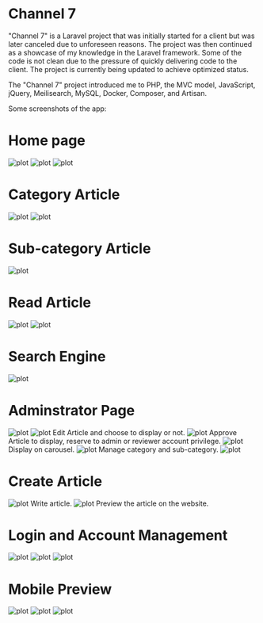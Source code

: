# Channel 7

"Channel 7" is a Laravel project that was initially started for a client but was later canceled due to unforeseen reasons. The project was then continued as a showcase of my knowledge in the Laravel framework. Some of the code is not clean due to the pressure of quickly delivering code to the client. The project is currently being updated to achieve optimized status.

The "Channel 7" project introduced me to PHP, the MVC model, JavaScript, jQuery, Meilisearch, MySQL, Docker, Composer, and Artisan.

Some screenshots of the app:
 # Home page
 ![plot](./screenshot/946shots_so.png)
 ![plot](./screenshot/528shots_so.png)
 ![plot](./screenshot/86shots_so.png)

 # Category Article
 ![plot](./screenshot/671shots_so.png)
 ![plot](./screenshot/997shots_so.png)

 # Sub-category Article
 ![plot](./screenshot/861shots_so.png)

 # Read Article
 ![plot](./screenshot/176shots_so.png)
 ![plot](./screenshot/150shots_so.png)

 # Search Engine
 ![plot](./screenshot/522shots_so.png)

 # Adminstrator Page
 ![plot](./screenshot/428shots_so.png)
 ![plot](./screenshot/460shots_so.png)
 Edit Article and choose to display or not.
 ![plot](./screenshot/799shots_so.png)
 Approve Article to display, reserve to admin or reviewer account privilege.
 ![plot](./screenshot/366shots_so.png)
 Display on carousel.
 ![plot](./screenshot/860shots_so.png)
 Manage category and sub-category.
 ![plot](./screenshot/916shots_so.png)

 # Create Article
 ![plot](./screenshot/409shots_so.png)
 Write article.
 ![plot](./screenshot/163shots_so.png)
 Preview the article on the website.

 # Login and Account Management
 ![plot](./screenshot/382shots_so.png)
 ![plot](./screenshot/399shots_so.png)
 ![plot](./screenshot/558shots_so.png)

 # Mobile Preview
 ![plot](./screenshot/994shots_so.png)
 ![plot](./screenshot/940shots_so.png)
 ![plot](./screenshot/513shots_so.png)